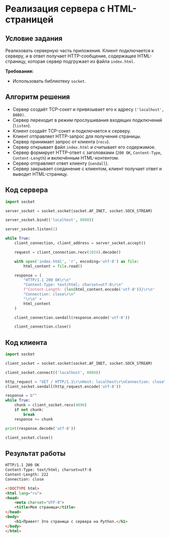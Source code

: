# Реализация сервера с HTML-страницей

## Условие задания  
Реализовать серверную часть приложения. Клиент подключается к серверу, и в ответ получает HTTP-сообщение, содержащее HTML-страницу, которая сервер подгружает из файла `index.html`.

**Требования:**  
- Использовать библиотеку `socket`. 

## Алгоритм решения  
- Сервер создаёт TCP-сокет и привязывает его к адресу `('localhost', 8080)`.  
- Сервер переходит в режим прослушивания входящих подключений (`listen`).  
- Клиент создаёт TCP-сокет и подключается к серверу.  
- Клиент отправляет HTTP-запрос для получения страницы.  
- Сервер принимает запрос от клиента (`recv`).  
- Сервер открывает файл `index.html` и считывает его содержимое.  
- Сервер формирует HTTP-ответ с заголовками (`200 OK`, `Content-Type`, `Content-Length`) и включённым HTML-контентом.  
- Сервер отправляет ответ клиенту (`sendall`).  
- Сервер закрывает соединение с клиентом, клиент получает ответ и выводит HTML-страницу.

## Код сервера
```python
import socket

server_socket = socket.socket(socket.AF_INET, socket.SOCK_STREAM)

server_socket.bind(('localhost', 8080))

server_socket.listen(1)

while True:
    client_connection, client_address = server_socket.accept()

    request = client_connection.recv(1024).decode()

    with open('index.html', 'r', encoding='utf-8') as file:
        html_content = file.read()

    response = (
        "HTTP/1.1 200 OK\r\n"
        "Content-Type: text/html; charset=utf-8\r\n"
        f"Content-Length: {len(html_content.encode('utf-8'))}\r\n"
        "Connection: close\r\n"
        "\r\n" +
        html_content
    )

    client_connection.sendall(response.encode('utf-8'))

    client_connection.close()
```

## Код клиента
```python
import socket

client_socket = socket.socket(socket.AF_INET, socket.SOCK_STREAM)

client_socket.connect(('localhost', 8080))

http_request = "GET / HTTP/1.1\r\nHost: localhost\r\nConnection: close\r\n\r\n"
client_socket.sendall(http_request.encode('utf-8'))

response = b""
while True:
    chunk = client_socket.recv(4096)
    if not chunk:
        break
    response += chunk

print(response.decode('utf-8'))

client_socket.close()
```

## Результат работы
```html
HTTP/1.1 200 OK
Content-Type: text/html; charset=utf-8
Content-Length: 222
Connection: close

<!DOCTYPE html>
<html lang="ru">
<head>
    <meta charset="UTF-8">
    <title>Моя страница</title>
</head>
<body>
    <h1>Привет! Это страница с сервера на Python.</h1>
</body>
</html>
```